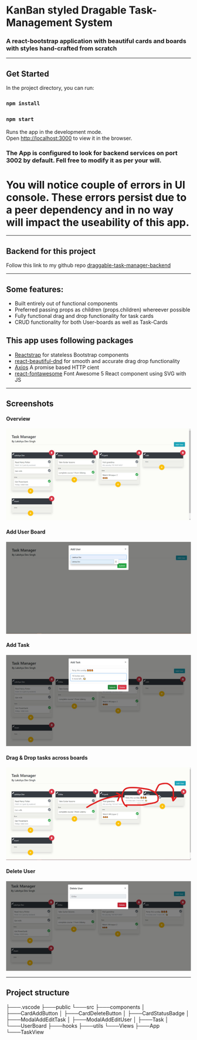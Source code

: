 # KanBan styled Dragable Task-Management System
### A react-bootstrap application with beautiful cards and boards with styles hand-crafted from scratch
---

## Get Started

In the project directory, you can run:

### `npm install`
### `npm start`

Runs the app in the development mode.\
Open [http://localhost:3000](http://localhost:3000) to view it in the browser.

### The App is configured to look for backend services on port 3002 by default. Fell free to modify it as per your will.
# You will notice couple of errors in UI console. These errors persist due to a peer dependency and in no way will impact the useability of this app.
---
## Backend for this project

Follow this link to my github repo [draggable-task-manager-backend](https://github.com/lakshyads/dragable-task-manager-backend) 

---
## Some features:

- Built entirely out of functional components
- Preferred passing props as children (props.children) whereever possible
- Fully functional drag and drop functionality for task cards
- CRUD functionality for both User-boards as well as Task-Cards

## This app uses following packages

- [Reactstrap](https://www.npmjs.com/package/reactstrap) for stateless Bootstrap components
- [react-beautiful-dnd](https://www.npmjs.com/package/react-beautiful-dnd) for smooth and accurate drag drop functionality
- [Axios](https://www.npmjs.com/package/axios) A promise based HTTP cient
- [react-fontawesome](https://www.npmjs.com/package/@fortawesome/react-fontawesome) Font Awesome 5 React component using SVG with JS
---
## Screenshots

#### Overview
![Overview](https://github.com/lakshyads/draggable-task-manager-frontend/blob/master/src/assets/img/overview.jpeg)
#### Add User Board
![Add User](https://github.com/lakshyads/draggable-task-manager-frontend/blob/master/src/assets/img/addUser.jpeg)
#### Add Task
![Add Task](https://github.com/lakshyads/draggable-task-manager-frontend/blob/master/src/assets/img/addTask.jpeg)
#### Drag & Drop tasks across boards
![Drag & Drop](https://github.com/lakshyads/draggable-task-manager-frontend/blob/master/src/assets/img/dnd.jpeg)
#### Delete User
![Delete User](https://github.com/lakshyads/draggable-task-manager-frontend/blob/master/src/assets/img/deleteUser.jpeg)

---
## Project structure

├───.vscode
├───public
└───src
    ├───components
    │   ├───CardAddButton
    │   ├───CardDeleteButton
    │   ├───CardStatusBadge
    │   ├───ModalAddEditTask
    │   ├───ModalAddEditUser
    │   ├───Task
    │   └───UserBoard
    ├───hooks
    ├───utils
    └───Views
        ├───App
        └───TaskView

